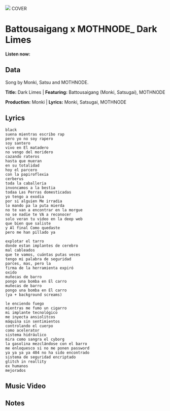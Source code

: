 ![](mandrax2.jpg)
COVER

# Battousaigang x MOTHNODE_ Dark Limes

**Listen now:** 

## Data

Song by Monki, Satsu and MOTHNODE.

**Title:** Dark Limes | **Featuring:** Battousaigang (Monki, Satsugai), MOTHNODE

**Production:** Monki | **Lyrics:** Monki, Satsugai, MOTHNODE

## Lyrics

```
black 
suena mientras escribo rap
pero yo no soy rapero
soy santero
vivo en El matadero
no vengo del moridero
cazando rateros
hasta que mueran
en su totalidad
hoy el parcero
con la papiroflexia
cerberus
toda la caballeria
invoncamos a la bestia
todaa Las Perras domesticadas
yo tengo a exodia
por si alguien Me irradia
lo mando pa la puta mierda
no te van a encontrar en la morgue
no se nadie te VA a reconocer
solo veran tu video en la deep web
que bien que saliste
y Al final Como quedaste
pero me han pillado ya

explotar el tarro
donde estan implantes de cerebro 
mal cableados
que te vamos, cuántas putas veces
tengo mi palabra de seguridad
parces, mas, pero la 
firma de la herramienta expiró
oxido 
muñecas de barro
pongo una bomba en El carro
muñecas de barro
pongo una bomba en El carro 
(ya + background screams)

le enciendo fuego 
mientras me fumo un cigarro
mi implante tecnológico 
me inyecta ansiolitcos
máquina sin sentimientos 
controlando el cuerpo 
como acelerator
sistema hidráulico
mira como sangra el cyborg
la gasolina mezclándose con el barro
me enloquesco si no me ponen password
ya ya ya ya 404 no ha sido encontrado
sistema de seguridad encriptado
glitch in reallity
ex humanos 
mejorados

```

## Music Video


## Notes
